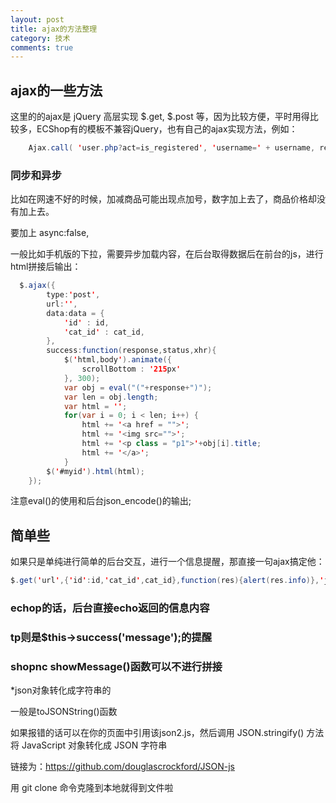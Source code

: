 ```yaml
---
layout: post
title: ajax的方法整理
category: 技术
comments: true
---
```



## ajax的一些方法

这里的的ajax是 jQuery 高层实现 $.get, $.post 等，因为比较方便，平时用得比较多，ECShop有的模板不兼容jQuery，也有自己的ajax实现方法，例如：

```java
	Ajax.call( 'user.php?act=is_registered', 'username=' + username, registed_callback , 'GET', 'TEXT', true, true );
```

### 同步和异步

比如在网速不好的时候，加减商品可能出现点加号，数字加上去了，商品价格却没有加上去。

要加上
async:false, 

一般比如手机版的下拉，需要异步加载内容，在后台取得数据后在前台的js，进行html拼接后输出：

```java
  $.ajax({
        type:'post',
        url:'',
        data:data = {
            'id' : id,
            'cat_id' : cat_id,   
        },
        success:function(response,status,xhr){
            $('html,body').animate({
                scrollBottom : '215px'
            }, 300);
            var obj = eval("("+response+")");
            var len = obj.length;
            var html = '';
            for(var i = 0; i < len; i++) {
                html += '<a href = "">';
                html += '<img src="">';
                html += '<p class = "p1">'+obj[i].title;
                html += '</a>';
            }
        $('#myid').html(html);
    });
```
注意eval()的使用和后台json_encode()的输出;

## 简单些

如果只是单纯进行简单的后台交互，进行一个信息提醒，那直接一句ajax搞定他：

```java
$.get('url',{'id':id,'cat_id',cat_id},function(res){alert(res.info)},'json');
```

### echop的话，后台直接echo返回的信息内容

### tp则是$this->success('message');的提醒

### shopnc showMessage()函数可以不进行拼接

*json对象转化成字符串的

一般是toJSONString()函数

如果报错的话可以在你的页面中引用该json2.js，然后调用 JSON.stringify() 方法将 JavaScript 对象转化成 JSON 字符串

链接为：https://github.com/douglascrockford/JSON-js

用 git clone 命令克隆到本地就得到文件啦


